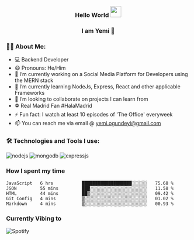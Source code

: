 ### <h3 align="center"> Hello World <img src="https://user-images.githubusercontent.com/42378118/110234147-e3259600-7f4e-11eb-95be-0c4047144dea.gif" width="30"></h2>
<h3 align="center"> I am Yemi 🐻 </h2>

### 🧔‍♂️ About Me:
- 💻 Backend Developer
- 😄 Pronouns: He/Him
- 🔭 I’m currently working on a Social Media Platform for Developers using the MERN stack
- 🌱 I’m currently learning NodeJs, Express, React and other applicable Frameworks
- 👯 I’m looking to collaborate on projects I can learn from
- ⚽ Real Madrid Fan #HalaMadrid
- ⚡ Fun fact: I watch at least 10 episodes of 'The Office' everyweek
- 📫 You can reach me via email @ yemi.ogundeyi@gmail.com


### :hammer_and_wrench: Technologies and Tools I use:
<p align = "left"/>
<img alt="nodejs" src="https://img.shields.io/badge/Node.js-43853D?style=for-the-badge&logo=node.js&logoColor=white"/>
<img alt="mongodb" src="https://img.shields.io/badge/MongoDB-4EA94B?style=for-the-badge&logo=mongodb&logoColor=white"/>
<img alt =expressjs src= "https://img.shields.io/badge/Express.js-404D59?style=for-the-badge"/>

### How I spent my time
<!--START_SECTION:waka-->
```text
JavaScript   6 hrs           ███████████████████░░░░░░   75.68 % 
JSON         55 mins         ███░░░░░░░░░░░░░░░░░░░░░░   11.58 % 
HTML         44 mins         ██▒░░░░░░░░░░░░░░░░░░░░░░   09.42 % 
Git Config   4 mins          ▒░░░░░░░░░░░░░░░░░░░░░░░░   01.02 % 
Markdown     4 mins          ▒░░░░░░░░░░░░░░░░░░░░░░░░   00.93 % 
```
<!--END_SECTION:waka-->
### Currently Vibing to
![Spotify](https://spotify-github-readme.vercel.app/api/spotify)
